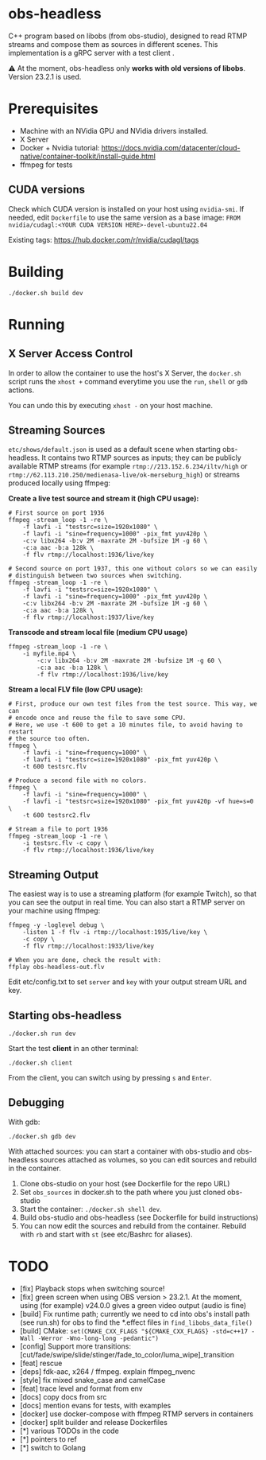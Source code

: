 # obs-headless

C++ program based on libobs (from obs-studio), designed to read RTMP streams and compose them as sources in different scenes.
This implementation is a gRPC server with a test client .

⚠️ At the moment, obs-headless only **works with old versions of libobs**. Version 23.2.1 is used.

# Prerequisites

- Machine with an NVidia GPU and NVidia drivers installed.
- X Server
- Docker + Nvidia tutorial: https://docs.nvidia.com/datacenter/cloud-native/container-toolkit/install-guide.html
- ffmpeg for tests

## CUDA versions

Check which CUDA version is installed on your host using `nvidia-smi`. If needed, edit `Dockerfile` to use the same version as a base image: `FROM nvidia/cudagl:<YOUR CUDA VERSION HERE>-devel-ubuntu22.04`

Existing tags: https://hub.docker.com/r/nvidia/cudagl/tags

# Building

	./docker.sh build dev

# Running

## X Server Access Control

In order to allow the container to use the host's X Server, the `docker.sh` script runs the `xhost +` command everytime you use the `run`, `shell` or `gdb` actions.

You can undo this by executing `xhost -` on your host machine.

## Streaming Sources

`etc/shows/default.json` is used as a default scene when starting obs-headless. It contains two RTMP sources as inputs; they can be publicly available RTMP streams (for example `rtmp://213.152.6.234/iltv/high` or `rtmp://62.113.210.250/medienasa-live/ok-merseburg_high`) or streams produced locally using ffmpeg:

**Create a live test source and stream it (high CPU usage):**

	# First source on port 1936
	ffmpeg -stream_loop -1 -re \
		-f lavfi -i "testsrc=size=1920x1080" \
		-f lavfi -i "sine=frequency=1000" -pix_fmt yuv420p \
		-c:v libx264 -b:v 2M -maxrate 2M -bufsize 1M -g 60 \
		-c:a aac -b:a 128k \
		-f flv rtmp://localhost:1936/live/key

	# Second source on port 1937, this one without colors so we can easily
	# distinguish between two sources when switching.
	ffmpeg -stream_loop -1 -re \
		-f lavfi -i "testsrc=size=1920x1080" \
		-f lavfi -i "sine=frequency=1000" -pix_fmt yuv420p \
		-c:v libx264 -b:v 2M -maxrate 2M -bufsize 1M -g 60 \
		-c:a aac -b:a 128k \
		-f flv rtmp://localhost:1937/live/key

**Transcode and stream local file (medium CPU usage)**

	ffmpeg -stream_loop -1 -re \
		-i myfile.mp4 \
			-c:v libx264 -b:v 2M -maxrate 2M -bufsize 1M -g 60 \
			-c:a aac -b:a 128k \
			-f flv rtmp://localhost:1936/live/key

**Stream a local FLV file (low CPU usage):**

	# First, produce our own test files from the test source. This way, we can
	# encode once and reuse the file to save some CPU.
	# Here, we use -t 600 to get a 10 minutes file, to avoid having to restart
	# the source too often.
	ffmpeg \
		-f lavfi -i "sine=frequency=1000" \
		-f lavfi -i "testsrc=size=1920x1080" -pix_fmt yuv420p \
		-t 600 testsrc.flv

	# Produce a second file with no colors.
	ffmpeg \
		-f lavfi -i "sine=frequency=1000" \
		-f lavfi -i "testsrc=size=1920x1080" -pix_fmt yuv420p -vf hue=s=0 \
		-t 600 testsrc2.flv

	# Stream a file to port 1936
	ffmpeg -stream_loop -1 -re \
		-i testsrc.flv -c copy \
		-f flv rtmp://localhost:1936/live/key



## Streaming Output

The easiest way is to use a streaming platform (for example Twitch), so that you can see the output in real time. You can also start a RTMP server on your machine using ffmpeg:

	ffmpeg -y -loglevel debug \
		-listen 1 -f flv -i rtmp://localhost:1935/live/key \
		-c copy \
		-f flv rtmp://localhost:1933/live/key

	# When you are done, check the result with:
	ffplay obs-headless-out.flv
	

Edit etc/config.txt to set `server` and `key` with your output stream URL and key.

## Starting obs-headless

	./docker.sh run dev

Start the test **client** in an other terminal:

	./docker.sh client

From the client, you can switch using by pressing `s` and `Enter`.

## Debugging

With gdb:

	./docker.sh gdb dev

With attached sources: you can start a container with obs-studio and obs-headless sources attached as volumes, so you can edit sources and rebuild in the container.

1. Clone obs-studio on your host (see Dockerfile for the repo URL)
2. Set `obs_sources` in docker.sh to the path where you just cloned obs-studio
3. Start the container: `./docker.sh shell dev`.
4. Build obs-studio and obs-headless (see Dockerfile for build instructions)
5. You can now edit the sources and rebuild from the container. Rebuild with `rb` and start with `st` (see etc/Bashrc for aliases).

# TODO

- [fix] Playback stops when switching source!
- [fix] green screen when using OBS version > 23.2.1. At the moment, using (for example) v24.0.0 gives a green video output (audio is fine)
- [build] Fix runtime path; currently we need to cd into obs's install path (see run.sh) for obs to find the *.effect files in `find_libobs_data_file()`
- [build] CMake: `set(CMAKE_CXX_FLAGS "${CMAKE_CXX_FLAGS} -std=c++17 -Wall -Werror -Wno-long-long -pedantic")`
- [config] Support more transitions: [cut/fade/swipe/slide/stinger/fade_to_color/luma_wipe]_transition
- [feat] rescue
- [deps] fdk-aac, x264 / ffmpeg. explain ffmpeg_nvenc
- [style] fix mixed snake_case and camelCase
- [feat] trace level and format from env
- [docs] copy docs from src
- [docs] mention evans for tests, with examples
- [docker] use docker-compose with ffmpeg RTMP servers in containers
- [docker] split builder and release Dockerfiles
- [*] various TODOs in the code
- [*] pointers to ref
- [*] switch to Golang